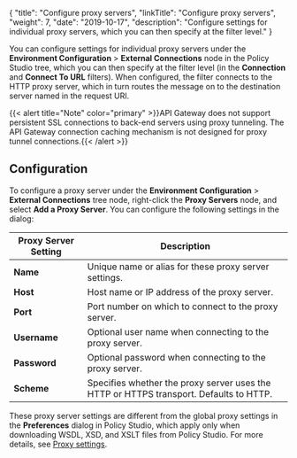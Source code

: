 {
"title": "Configure proxy servers",
"linkTitle": "Configure proxy servers",
"weight": 7,
"date": "2019-10-17",
"description": "Configure settings for individual proxy servers, which you can then specify at the filter level."
}

You can configure settings for individual proxy servers under the **Environment Configuration** > **External Connections**
node in the Policy Studio tree, which you can then specify at the filter level (in the **Connection**
and **Connect To URL**
filters). When configured, the filter connects to the HTTP proxy server, which in turn routes the message on to the destination server named in the request URI.

{{< alert title="Note" color="primary" >}}API Gateway does not support persistent SSL connections to back-end servers using proxy tunneling. The API Gateway connection caching mechanism is not designed for proxy tunnel connections.{{< /alert >}}

## Configuration

To configure a proxy server under the **Environment Configuration** > **External Connections** tree node, right-click the **Proxy Servers** node, and select **Add a Proxy Server**. You can configure the following settings in the dialog:

| Proxy Server Setting | Description                                                                            |
|----------------------|----------------------------------------------------------------------------------------|
| **Name**             | Unique name or alias for these proxy server settings.                                  |
| **Host**             | Host name or IP address of the proxy server.                                           |
| **Port**             | Port number on which to connect to the proxy server.                                   |
| **Username**         | Optional user name when connecting to the proxy server.                                |
| **Password**         | Optional password when connecting to the proxy server.                                 |
| **Scheme**           | Specifies whether the proxy server uses the HTTP or HTTPS transport. Defaults to HTTP. |

These proxy server settings are different from the global proxy settings in the **Preferences** dialog in Policy Studio, which apply only when downloading WSDL, XSD, and XSLT files from Policy Studio. For more details, see [Proxy settings](/docs/apim_policydev/apigw_poldev/general_ps_settings#proxy-settings).
